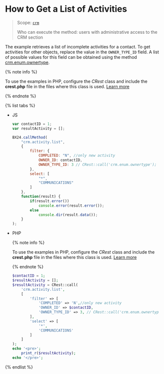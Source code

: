 # How to Get a List of Activities

> Scope: [`crm`](../../../api-reference/scopes/permissions.md)
>
> Who can execute the method: users with administrative access to the CRM section

The example retrieves a list of incomplete activities for a contact. To get activities for other objects, replace the value in the `OWNER_TYPE_ID` field. A list of possible values for this field can be obtained using the method [crm.enum.ownertype](../../../api-reference/crm/auxiliary/enum/crm-enum-owner-type.md).

{% note info %}

To use the examples in PHP, configure the *CRest* class and include the **crest.php** file in the files where this class is used. [Learn more](../../../how-to-use-examples.md)

{% endnote %}

{% list tabs %}

- JS

    ```js
    var contactID = 1;
    var resultActivity = [];

    BX24.callMethod(
        "crm.activity.list",
        {
            filter: {
                COMPLETED: "N", //only new activity
                OWNER_ID: contactID,
                OWNER_TYPE_ID: 3 // CRest::call('crm.enum.ownertype');
            },
            select: [
                "*",
                "COMMUNICATIONS"
            ]
        },
        function(result) {
            if(result.error())
                console.error(result.error());
            else
                console.dir(result.data());
        }
    );
    ```

- PHP

    {% note info %}

    To use the examples in PHP, configure the *CRest* class and include the **crest.php** file in the files where this class is used. [Learn more](../../../how-to-use-examples.md)

    {% endnote %}

    ```php
    $contactID = 1;
    $resultActivity = [];
    $resultActivity = CRest::call(
        'crm.activity.list',
        [
            'filter' => [
                'COMPLETED' => 'N',//only new activity
                'OWNER_ID' => $contactID,
                'OWNER_TYPE_ID' => 3, // CRest::call('crm.enum.ownertype');
            ],
            'select' => [
                '*',
                'COMMUNICATIONS'
            ]
        ]
    );
    echo '<pre>';
        print_r($resultActivity);
    echo '</pre>';
    ```

{% endlist %}